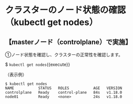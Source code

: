 # クラスターのノード状態の確認（kubectl get nodes）

## 【masterノード（controlplane）で実施】  

①ノード状態を確認し、クラスターの正常性を確認します。  

$ `kubectl get nodes`{{execute}}  

（表示例）

```text  
$ kubectl get nodes
NAME           STATUS   ROLES           AGE   VERSION
controlplane   Ready    control-plane   84s   v1.18.0
node01         Ready    <none>          24s   v1.18.0
```  
